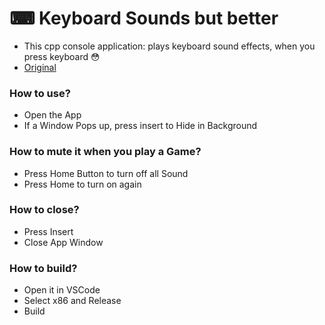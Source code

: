 # ⌨ Keyboard Sounds but better
- This cpp console application: plays keyboard sound effects, when you press keyboard 😳
- [Original](https://github.com/KerimPotter/osu-keyboard-sounds-cpp)

### How to use?

- Open the App
- If a Window Pops up, press insert to Hide in Background

### How to mute it when you play a Game?

- Press Home Button to turn off all Sound
- Press Home to turn on again

### How to close?

- Press Insert
- Close App Window

### How to build?

- Open it in VSCode
- Select x86 and Release
- Build
